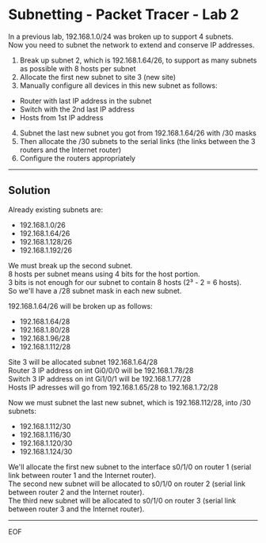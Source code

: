 # Subnetting - Packet Tracer - Lab 2

In a previous lab, 192.168.1.0/24 was broken up to support 4 subnets.  
Now you need to subnet the network to extend and conserve IP addresses.  
1. Break up subnet 2, which is 192.168.1.64/26, to support as many subnets as possible with 8 hosts per subnet
2. Allocate the first new subnet to site 3 (new site)
3. Manually configure all devices in this new subnet as follows:
* Router with last IP address in the subnet
* Switch with the 2nd last IP address
* Hosts from 1st IP address
4. Subnet the last new subnet you got from 192.168.1.64/26 with /30 masks
5. Then allocate the /30 subnets to the serial links (the links between the 3 routers and the Internet router)
6. Configure the routers appropriately

---

## Solution

Already existing subnets are:
- 192.168.1.0/26
- 192.168.1.64/26
- 192.168.1.128/26
- 192.168.1.192/26

We must break up the second subnet.  
8 hosts per subnet means using 4 bits for the host portion.  
3 bits is not enough for our subnet to contain 8 hosts (2³ - 2 = 6 hosts).  
So we'll have a /28 subnet mask in each new subnet. 

192.168.1.64/26 will be broken up as follows:
- 192.168.1.64/28
- 192.168.1.80/28
- 192.168.1.96/28
- 192.168.1.112/28

Site 3 will be allocated subnet 192.168.1.64/28  
Router 3 IP address on int Gi0/0/0 will be 192.168.1.78/28  
Switch 3 IP address on int Gi1/0/1 will be 192.168.1.77/28  
Hosts IP adresses will go from 192.168.1.65/28 to 192.168.1.72/28  

Now we must subnet the last new subnet, which is 192.168.112/28, into /30 subnets:
- 192.168.1.112/30
- 192.168.1.116/30
- 192.168.1.120/30
- 192.168.1.124/30
  
We'll allocate the first new subnet to the interface s0/1/0 on router 1 (serial link between router 1 and the Internet router).  
The second new subnet will be allocated to s0/1/0 on router 2 (serial link between router 2 and the Internet router).  
The third new subnet will be allocated to s0/1/0 on router 3 (serial link between router 3 and the Internet router). 

---
EOF
